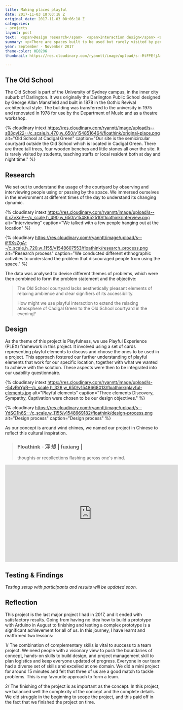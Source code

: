 ```yaml
---
title: Making places playful
date: 2017-11-03 18:03:18 Z
original_date: 2017-11-03 08:06:18 Z
categories:
- projects
layout: post
text:  <span>Design research</span>  <span>Interaction design</span> <span>Physical prototyping</span> <span>Place-making</span>
summary: <p>There are spaces built to be used but rarely visited by people. Place-making is a process of turning these unused spaces into peopled spaces. The process has a strong focus on ethnographic work to understand the usage of spaces by different archetypes, to figure the cause of the abandonment.</p> <p>This project, Floathink, aims to revise a under-ultilised place in University of Sydney and make it more appealing for visiting during evening time.</p>
year: September - November 2017
theme-color: 0E0206
thumbnail: https://res.cloudinary.com/ryanntt/image/upload/s--MtFPEfjA--/c_fill,h_1200,w_1700/v1548519844/floathink/floathink-thumbnail.png

---
```


## The Old School

The Old School is part of the University of Sydney campus, in the inner city suburb of Darlington. It was originally the Darlington Public School designed by George Allan Mansfield and built in 1878 in the Gothic Revival architectural style. The building was transferred to the university in 1975 and renovated in 1978 for use by the Department of Music and as a theatre workshop.

<div class="spacer-block-1"></div>

{% cloudinary intext https://res.cloudinary.com/ryanntt/image/upload/s--sB3qvI22--/c_scale,h_470,w_650/v1548516464/floathink/original-place.png alt="Old School at Cadigal Green" caption="Our site is the semicircular courtyard outside the Old School which is located in Cadigal Green. There are three tall trees, four wooden benches and little stones all over the site. It is rarely visited by students, teaching staffs or local resident both at day and night time." %}

## Research

We set out to understand the usage of the courtyard by observing and interviewing people using or passing by the space. We immersed ourselves in the environment at different times of the day to understand its changing dynamic. 

{% cloudinary intext https://res.cloudinary.com/ryanntt/image/upload/s--iLxZyXgP--/c_scale,h_490,w_650/v1548652510/floathink/interview.png alt="Interviewing" caption="We talked with a few people hanging out at the location" %}

<div class="spacer-block-2"></div>

{% cloudinary https://res.cloudinary.com/ryanntt/image/upload/s--iF9XsZgA--/c_scale,h_720,w_1155/v1548607553/floathink/research_process.png alt="Research process" caption="We conducted different ethnographic activities to understand the problem that discouraged people from using the space." %}

<div class="spacer-block-1"></div>

The data was analysed to devise different themes of problems, which were then combined to form the problem statement and the objective:

<blockquote class="highlighted full-width">
  <p>The Old School courtyard lacks aesthetically pleasant elements of relaxing ambience and clear signifiers of its accessibility.</p>
  <p>How might we use playful interaction to extend the relaxing atmosphere of Cadigal Green to the Old School courtyard in the evening?</p>
</blockquote>

## Design

As the theme of this project is Playfulness, we use Playful Experience (PLEX) framework in this project. It involved using a set of cards representing playful elements to discuss and choose the ones to be used in a project. This approach fostered our further understanding of playful elements that work for our specific location, together with what we wanted to achieve with the solution. These aspects were then to be integrated into our usability questionnaire.

{% cloudinary intext https://res.cloudinary.com/ryanntt/image/upload/s--54vRnYgB--/c_scale,h_328,w_650/v1548668013/floathink/playful-elements.jpg alt="Playful elements" caption="Three elements Discovery, Sympathy, Captivation were chosen to be our design objectives." %}

<div class="spacer-block-2"></div>

{% cloudinary https://res.cloudinary.com/ryanntt/image/upload/s--YdSO1h6S--/c_scale,w_1155/v1548669182/floathink/design-process.png alt="Design process" caption="Design process" %}

As our concept is around wind chimes, we named our project in Chinese to reflect this cultural inspiration. 

<blockquote class="highlighted full-width">
  <h3 class="white">Floathink - 浮 想 | fuxiang | </h3>
  <p>thoughts or recollections flashing across one's mind.</p>
</blockquote>

<div class="spacer-block-2"></div>

<div class="my-video [vimeo, widescreen]">
    <iframe width="560" height="315" src="https://www.youtube.com/embed/Ea16A75ImPc" frameborder="0" allow="accelerometer; autoplay; encrypted-media; gyroscope; picture-in-picture" allowfullscreen></iframe>
</div>

<div class="spacer-block-2"></div>

## Testing & Findings

*Testing setup with participants and results will be updated soon.*

## Reflection

This project is the last major project I had in 2017, and it ended with satisfactory results. Going from having no idea how to build a prototype with Arduino in August to finishing and testing a complex prototype is a significant achievement for all of us. In this journey, I have learnt and reaffirmed two lessons:

1/ The combination of complementary skills is vital to success to a team project. We need people with a visionary view to push the boundaries of concept, hands-on skills to build design, and project management skill to plan logistics and keep everyone updated of progress. Everyone in our team had a diverse set of skills and excelled at one domain. We did a mini project for around 15 minutes and felt that three of us are a good match to tackle problems. This is my favourite approach to form a team.

2/ The finishing of the project is as important as the concept. In this project, we balanced well the complexity of the concept and the complete details. We did struggle in the beginning to scope the project, and this paid off in the fact that we finished the project on time. 



